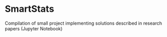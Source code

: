 # SmartStats
Compilation of small project implementing solutions described in research papers (Jupyter Notebook)
